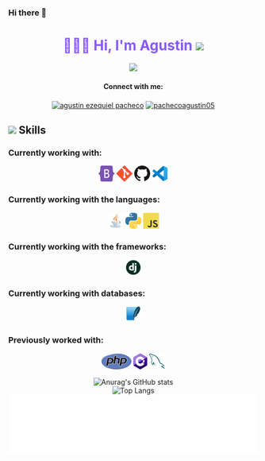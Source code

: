 ### Hi there 👋

<h1 align="center" style="color: #8758FF;">
  👨🏻‍💻 Hi, I'm Agustin
  <img src="https://media.giphy.com/media/hvRJCLFzcasrR4ia7z/giphy.gif" width="35">
</h1>

<p align="center">
  <img src="https://readme-typing-svg.herokuapp.com?font=Time+New+Roman&color=cyan&size=25&center=true&vCenter=true&width=600&height=100&lines=Bienvenido+a+mi+perfil+;Welcome+to+my+profile">
</p>

<h4 align="center">Connect with me:</h4>
<p align="center">
  <a href="https://linkedin.com/in/agustin-ezequiel-pacheco" target="blank"><img align="center" src="https://raw.githubusercontent.com/rahuldkjain/github-profile-readme-generator/master/src/images/icons/Social/linked-in-alt.svg" alt="agustin ezequiel pacheco" height="30" width="40" /></a>
  <a href="https://instagram.com/pachecoagustin05" target="blank"><img align="center" src="https://raw.githubusercontent.com/rahuldkjain/github-profile-readme-generator/master/src/images/icons/Social/instagram.svg" alt="pachecoagustin05" height="30" width="40" /></a>
</p>

## <img src="https://media0.giphy.com/media/v1.Y2lkPTc5MGI3NjExNjhmbGFub3JueGYzODByOGx4cGplbXEyMTZzMXN0YnU2b3dlemp6ciZlcD12MV9pbnRlcm5hbF9naWZfYnlfaWQmY3Q9cw/H7AmqyARFEc7S1Smtl/giphy.webp" width ="25"><b> Skills</b>

### Currently working with:

<p align="center">
  <a href="https://getbootstrap.com/"><img src="icons/bootstrap.png" width="32" height="32"/></a>
  <a href="https://git-scm.com/"><img src="icons/git.png" /></a>
  <a href="https://github.com/"><img src="icons/github.png" /></a>
  <a href="https://code.visualstudio.com/"><img src="icons/vscode.png" /></a>
</p>

### Currently working with the languages:

<p align="center">
  <a href="https://www.java.com/es/download/help/whatis_java.html"><img src="icons/java.png" width="32" height="32"/></a>
  <a href="https://www.python.org/"><img src="icons/python.png" /></a>
  <a href="https://en.wikipedia.org/wiki/JavaScript"><img src="icons/javascript.png" /></a>
</p>

### Currently working with the frameworks:

<p align="center">
  <a href="https://www.djangoproject.com/"><img src="icons/django.png" width="32" height="32"/></a>
</p>

### Currently working with databases:

<p align="center">
  <a href="https://www.sqlite.org/index.html"><img src="icons/SQLite.png" width="32" height="32"/></a>
</p>

### Previously worked with:

<p align="center">
  <a href="https://www.php.net/"><img src="icons/php.png" /></a>
  <a href="http://csharp.net/"><img src="icons/csharp.png" /></a>
  <a href="https://www.mysql.com/"><img src="icons/mysql.png" width="32" height="32"/></a>
</p>

<div align="center">
  <img src="https://github-readme-stats.vercel.app/api?username=aguspacheco&show_icons=true&theme=radical" alt="Anurag's GitHub stats" />
  <br />
  <img src="https://github-readme-stats.vercel.app/api/top-langs/?username=aguspacheco&layout=compact&theme=radical" alt="Top Langs" />
</div>

<div align="center">
  <img height="120" alt="Gracias por su visita-Thanks for visiting me" width="100%" src="images/marquee.svg" />
</div>
<br />
